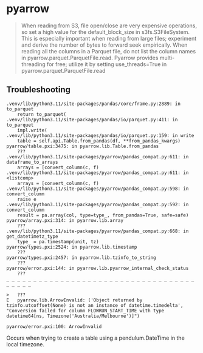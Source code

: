 # pyarrow

> When reading from S3, file open/close are very expensive operations, so set a high value for the default_block_size in s3fs.S3FileSystem. This is especially important when reading from large files; experiment and derive the number of bytes to forward seek empirically. When reading all the columns in a Parquet file, do not list the column names in pyarrow.parquet.ParquetFile.read. Pyarrow provides multi-threading for free; utilize it by setting use_threads=True in pyarrow.parquet.ParquetFile.read

## Troubleshooting

```
.venv/lib/python3.11/site-packages/pandas/core/frame.py:2889: in to_parquet
    return to_parquet(
.venv/lib/python3.11/site-packages/pandas/io/parquet.py:411: in to_parquet
    impl.write(
.venv/lib/python3.11/site-packages/pandas/io/parquet.py:159: in write
    table = self.api.Table.from_pandas(df, **from_pandas_kwargs)
pyarrow/table.pxi:3475: in pyarrow.lib.Table.from_pandas
    ???
.venv/lib/python3.11/site-packages/pyarrow/pandas_compat.py:611: in dataframe_to_arrays
    arrays = [convert_column(c, f)
.venv/lib/python3.11/site-packages/pyarrow/pandas_compat.py:611: in <listcomp>
    arrays = [convert_column(c, f)
.venv/lib/python3.11/site-packages/pyarrow/pandas_compat.py:598: in convert_column
    raise e
.venv/lib/python3.11/site-packages/pyarrow/pandas_compat.py:592: in convert_column
    result = pa.array(col, type=type_, from_pandas=True, safe=safe)
pyarrow/array.pxi:314: in pyarrow.lib.array
    ???
.venv/lib/python3.11/site-packages/pyarrow/pandas_compat.py:668: in get_datetimetz_type
    type_ = pa.timestamp(unit, tz)
pyarrow/types.pxi:2524: in pyarrow.lib.timestamp
    ???
pyarrow/types.pxi:2457: in pyarrow.lib.tzinfo_to_string
    ???
pyarrow/error.pxi:144: in pyarrow.lib.pyarrow_internal_check_status
    ???
_ _ _ _ _ _ _ _ _ _ _ _ _ _ _ _ _ _ _ _ _ _ _ _ _ _ _ _ _ _ _ _ _ _ _ _ _ _ _ _

>   ???
E   pyarrow.lib.ArrowInvalid: ('Object returned by tzinfo.utcoffset(None) is not an instance of datetime.timedelta', "Conversion failed for column FLOWRUN_START_TIME with type datetime64[ns, Timezone('Australia/Melbourne')]")

pyarrow/error.pxi:100: ArrowInvalid
```

Occurs when trying to create a table using a pendulum.DateTime in the local timezone.
